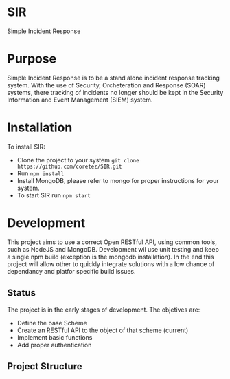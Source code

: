 # SIR
Simple Incident Response

# Purpose
Simple Incident Response is to be a stand alone incident response tracking system.  With the use of Security, Orcheteration and Response (SOAR) systems, there tracking of incidents no longer should be kept in the Security Information and Event Management (SIEM) system.

# Installation
To install SIR:
* Clone the project to your system `git clone https://github.com/coretez/SIR.git`
* Run `npm install`
* Install MongoDB, please refer to mongo for proper instructions for your system.
* To start SIR run `npm start`

# Development
This project aims to use a correct Open RESTful API, using common tools, such as NodeJS and MongoDB. Development wil use unit testing and keep a single npm build (exception is the mongodb installation).
In the end this project will allow other to quickly integrate solutions with a low chance of dependancy and platfor specific build issues.

## Status
The project is in the early stages of development. The objetives are:
* Define the base Scheme
* Create an RESTful API to the object of that scheme (current)
* Implement basic functions
* Add proper authentication

## Project Structure